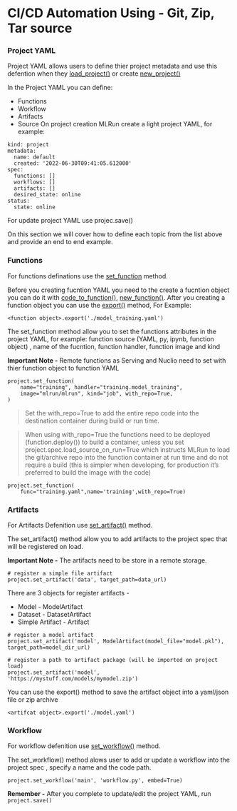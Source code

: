 # CI/CD Automation Using - Git, Zip, Tar source 

### Project YAML
Project YAML allows users to define thier project metadata and use this defention when they [load_project()](https://docs.mlrun.org/en/latest/api/mlrun.projects.html#mlrun.projects.load_project) or create [new_project()](https://docs.mlrun.org/en/latest/api/mlrun.projects.html#mlrun.projects.new_project)

In the Project YAML you can define:
* Functions 
* Workflow
* Artifacts
* Source 
On project creation MLRun create a light project YAML, for example: 
````
kind: project
metadata:
  name: default
  created: '2022-06-30T09:41:05.612000'
spec:
  functions: []
  workflows: []
  artifacts: []
  desired_state: online
status:
  state: online
````
For update project YAML use projec.save()

On this section we will cover how to define each topic from the list above and provide an end to end example.

### Functions
For functions definations use the [set_function](https://docs.mlrun.org/en/latest/api/mlrun.projects.html?highlight=set_function#mlrun.projects.MlrunProject.set_function) method.

Before you creating fucntion YAML you need to the create a fucntion object you can do it with [code_to_function()](https://docs.mlrun.org/en/latest/api/mlrun.html?highlight=code_to_function#mlrun.code_to_function), [new_function()](https://docs.mlrun.org/en/latest/api/mlrun.run.html?highlight=new_function#mlrun.run.new_function).
After you creating a function object you can use the [export()](https://docs.mlrun.org/en/latest/api/mlrun.runtimes.html?highlight=export#mlrun.runtimes.BaseRuntime.export) method, For Example:
````
<function object>.export('./model_training.yaml')
````

The set_function method allow you to set the functions attributes in the project YAML, for example: 
function source (YAML, py, ipynb, function object) , name of the fucntion, function handler, function image and kind

**Important Note -** Remote functions as Serving and Nuclio need to set with thier function object to function YAML
````
project.set_function(
    name="training", handler="training.model_training",
    image="mlrun/mlrun", kind="job", with_repo=True,
)
````
> Set the with_repo=True to add the entire repo code into the destination container during build or run time. 

> When using with_repo=True the functions need to be deployed (function.deploy()) to build a container, unless you set project.spec.load_source_on_run=True which instructs MLRun to load the git/archive repo into the function container at run time and do not require a build (this is simpler when developing, for production it’s preferred to build the image with the code)

````
project.set_function(
    func="training.yaml",name='training',with_repo=True)
````
### Artifacts
For Artifacts Defenition use [set_artifact()](https://docs.mlrun.org/en/latest/api/mlrun.projects.html?highlight=set_artifact#mlrun.projects.MlrunProject.set_artifact) method.

The set_artifact() method allow you to add artifacts to the project spec that will be registered on load.

**Important Note -** The artifacts need to be store in a remote storage. 

````
# register a simple file artifact
project.set_artifact('data', target_path=data_url)
````
There are 3 objects for register artifacts - 
* Model - ModelArtifact
* Dataset - DatasetArtifact
* Simple Artifact - Artifact

````
# register a model artifact
project.set_artifact('model', ModelArtifact(model_file="model.pkl"), target_path=model_dir_url)

# register a path to artifact package (will be imported on project load)
project.set_artifact('model', 'https://mystuff.com/models/mymodel.zip')
````
You can use the export() method to save the artifact object into a yaml/json file or zip archive
````
<artifcat object>.export('./model.yaml')

````
### Workflow
For workflow defenition use [set_workflow()](https://docs.mlrun.org/en/latest/api/mlrun.projects.html?highlight=set_workflow#mlrun.projects.MlrunProject.set_workflow) method.

The set_workflow() method alows user to add or update a workflow into the project spec , specify a name and the code path.

````
project.set_workflow('main', 'workflow.py', embed=True)
````
**Remember -** After you complete to update/edit the project YAML, run `project.save()` 


